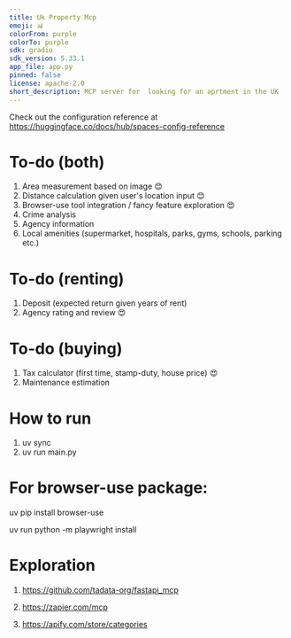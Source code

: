 ```yaml
---
title: Uk Property Mcp
emoji: 📊
colorFrom: purple
colorTo: purple
sdk: gradio
sdk_version: 5.33.1
app_file: app.py
pinned: false
license: apache-2.0
short_description: MCP server for  looking for an aprtment in the UK
---
```


Check out the configuration reference at https://huggingface.co/docs/hub/spaces-config-reference
# To-do (both)

1. Area measurement based on image :blush:
2. Distance calculation given user's location input :blush:
3. Browser-use tool integration / fancy feature exploration :heart_eyes:
4. Crime analysis
5. Agency information
6. Local amenities (supermarket, hospitals, parks, gyms, schools, parking etc.)

# To-do (renting)

1. Deposit (expected return given years of rent)
2. Agency rating and review :heart_eyes:

# To-do (buying)

1. Tax calculator (first time, stamp-duty, house price) :heart_eyes:
2. Maintenance estimation

# How to run

1. uv sync
2. uv run main.py

# For browser-use package:

uv pip install browser-use

uv run python -m playwright install

# Exploration

1. https://github.com/tadata-org/fastapi_mcp

2. https://zapier.com/mcp

3. https://apify.com/store/categories